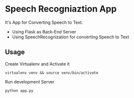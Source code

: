 # Speech Recogniaztion App 

<p>It's App for Converting Speech to Text.</p>

 - Using Flask as Back-End Server
 - Using SpeechRecognization for converting Speech to Text


## Usage
Create Virtualenv and Activate it
```
virtualenv venv && source venv/bin/activate
```

Run development Server
```
python app.py
```